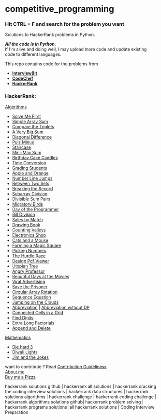# competitive_programming
<h3>Hit CTRL + F and search for the problem you want</h3>
Solutions to HackerRank problems in Python.

_**All the code is in Python.**_
<br>If I'm alive and doing well, I may upload more code and update existing code to different languages.

This repo contains code for the problems from
* [**InterviewBit**](https://www.interviewbit.com/practice/)
* [**CodeChef**](https://www.codechef.com/)
* [**HackerRank**](#HackerRank)

<h3>HackerRank:</h3>

[Algorithms](https://www.hackerrank.com/domains/algorithms?filters%5Bstatus%5D%5B%5D=unsolved&badge_type=problem-solving)
* [Solve Me First](https://github.com/CherprangA/competitive_programming/blob/main/HackerRank/Algorithms/Solve_Me_First.py)
* [Simple Array Sum](https://github.com/CherprangA/competitive_programming/blob/main/HackerRank/Algorithms/Simple_Array_Sum.py)
* [Compare the Triplets](https://github.com/CherprangA/competitive_programming/blob/main/HackerRank/Algorithms/Compare_the_Triplets.py)
* [A Very Big Sum](https://github.com/CherprangA/competitive_programming/blob/main/HackerRank/Algorithms/A_Very_Big_Sum.py)
* [Diagonal Difference](https://github.com/CherprangA/competitive_programming/blob/main/HackerRank/Algorithms/Diagonal_Difference.py)
* [Puls Minus](https://github.com/CherprangA/competitive_programming/blob/main/HackerRank/Algorithms/Plus_Minus.py)
* [Staircase](https://github.com/CherprangA/competitive_programming/blob/main/HackerRank/Algorithms/Staircase.py)
* [Mini-Max Sum](https://github.com/CherprangA/competitive_programming/blob/main/HackerRank/Algorithms/Mini-Max%20Sum.py)
* [Birthday Cake Candles](https://github.com/CherprangA/competitive_programming/blob/main/HackerRank/Algorithms/Birthday_Cake_Candles.py)
* [Time Conversion](https://github.com/CherprangA/competitive_programming/blob/main/HackerRank/Algorithms/Time_Conversion.py)
* [Grading Students](https://github.com/CherprangA/competitive_programming/blob/main/HackerRank/Algorithms/Grading_Students.py)
* [Apple and Orange](https://github.com/CherprangA/competitive_programming/blob/main/HackerRank/Algorithms/Apple_and_Orange.py)
* [Number Line Jumps](https://github.com/CherprangA/competitive_programming/blob/main/HackerRank/Algorithms/Number_Line_Jumps.py)
* [Between Two Sets](https://github.com/CherprangA/competitive_programming/blob/main/HackerRank/Algorithms/Between_Two_Sets.py)
* [Breaking the Record](/HackerRank/Algorithms/Breaking_the_Record.py)
* [Subarray Division](HackerRank/Algorithms/Subarray_Division.py)
* [Divisible Sum Pairs](HackerRank/Algorithms/Divisible_Sum_Pairs.py)
* [Migratory Birds](HackerRank/Algorithms/Migratory_Birds.py)
* [Day of the Programmer](https://github.com/CherprangA/competitive_programming/blob/main/HackerRank/Algorithms/Day_of_the_Programmer.py)
* [Bill Division](HackerRank/Algorithms/Bill_Division.py)
* [Sales by Match](HackerRank/Algorithms/Sales_by_Match.py)
* [Drawing Book](https://github.com/CherprangA/competitive_programming/blob/main/HackerRank/Algorithms/Drawing_Book.py)
* [Counting Valleys](https://github.com/CherprangA/competitive_programming/blob/main/HackerRank/Algorithms/Counting_Valleys.py)
* [Electronics Shop](https://github.com/CherprangA/competitive_programming/blob/main/HackerRank/Algorithms/Electronics_Shop.py)
* [Cats and a Mouse](https://github.com/CherprangA/competitive_programming/blob/main/HackerRank/Algorithms/Cats_and_a_Mouse.py)
* [Forming a Magic Square](https://github.com/CherprangA/competitive_programming/blob/main/HackerRank/Algorithms/Forming_a_Magic_Square.py)
* [Picking Numbers](https://github.com/CherprangA/competitive_programming/blob/main/HackerRank/Algorithms/Picking_Numbers.py)
* [The Hurdle Race](https://github.com/CherprangA/Competitive_Programming/blob/main/HackerRank/Algorithms/The_Hurdle_Race.py)
* [Design Pdf Viewer](https://github.com/CherprangA/Competitive_Programming/blob/main/HackerRank/Algorithms/Design_Pdf_Viewer.py)
* [Utopian Tree](https://github.com/CherprangA/Competitive_Programming/blob/main/HackerRank/Algorithms/Utopian_Tree.py)
* [Angry Professor](https://github.com/CherprangA/Competitive_Programming/blob/main/HackerRank/Algorithms/Angry_Professor.py)
* [Beautiful Days at the Movies](https://github.com/CherprangA/Competitive_Programming/blob/main/HackerRank/Algorithms/Beautiful_days_at_the_movies.py)
* [Viral Advertising](https://github.com/CherprangA/Competitive_Programming/blob/main/HackerRank/Algorithms/Viral_Advertising.py)
* [Save the Prisoner](https://github.com/CherprangA/Competitive_Programming/blob/main/HackerRank/Algorithms/Save_the_Prisoner.py)
* [Circular Array Rotation](https://github.com/CherprangA/Competitive_Programming/blob/main/HackerRank/Algorithms/Circular_Array_Rotation.py)
* [Sequence Equation](https://github.com/CherprangA/Competitive_Programming/blob/main/HackerRank/Algorithms/Sequence_Equation.py)
* [Jumping on the Clouds](https://github.com/CherprangA/Competitive_Programming/blob/main/HackerRank/Algorithms/Jumping_on_the_Clouds.py)
* [Abbreviation](https://github.com/CherprangA/Competitive_Programming/blob/main/HackerRank/Algorithms/Abbrevation.py) | [Abbreviation without DP](https://github.com/CherprangA/Competitive_Programming/blob/main/HackerRank/Algorithms/Abbreviation_without_dp.py)
* [Connected Cells in a Grid](https://github.com/CherprangA/Competitive_Programming/blob/main/HackerRank/Algorithms/Connected_Cells_in_a_Grid.py)
* [Find Digits](https://github.com/CherprangA/Competitive_Programming/blob/main/HackerRank/Algorithms/Find_Digits.py)
* [Extra Long Factorials](https://github.com/CherprangA/Competitive_Programming/blob/main/HackerRank/Algorithms/Extra_Long_Factorials.py)
* [Append and Delete](https://github.com/CherprangA/Competitive_Programming/blob/main/HackerRank/Algorithms/Append_and_Delete.py)


[Mathematics]()
* [Die hard 3](https://github.com/CherprangA/Competitive_Programming/blob/main/HackerRank/Mathematics/Die_Hard_3.py)
* [Diwali Lights](https://github.com/CherprangA/Competitive_Programming/blob/main/HackerRank/Mathematics/Diwali_Lights.py)
* [Jim and the Jokes](https://github.com/CherprangA/Competitive_Programming/blob/main/HackerRank/Mathematics/Jim_and_the_Jokes.py)


want to contribute ? Read [Contribution Guideliness](https://github.com/CherprangA/Competitive_Programming/blob/main/CONTRIBUTING.md)<br>
[About me](https://github.com/CherprangA/Competitive_Programming/blob/main/about_me.md)<br>
[Buy me a Pizza](https://www.buymeacoffee.com/Cherprang)



hackerrank solutions github | hackerrank all solutions | hackerrank cracking the coding interview solutions | hackerrank data structures | hackerrank solutions algorithms | hackerrank challenge | hackerrank coding challenge | hackerrank algorithms solutions github| hackerrank problem solving | hackerrank programs solutions |all hackerrank solutions | Coding Interview Preparation
